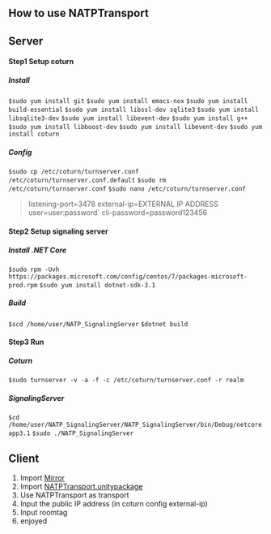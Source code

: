 How to use NATPTransport
-------------
## Server
#### Step1 Setup coturn
##### Install
`$sudo yum install git`
`$sudo yum install emacs-nox`
`$sudo yum install build-essential`
`$sudo yum install libssl-dev sqlite3`
`$sudo yum install libsqlite3-dev`
`$sudo yum install libevent-dev`
`$sudo yum install g++`
`$sudo yum install libboost-dev`
`$sudo yum install libevent-dev`
`$sudo yum install coturn`

##### Config
`$sudo cp /etc/coturn/turnserver.conf /etc/coturn/turnserver.conf.default`
`$sudo rm /etc/coturn/turnserver.conf`
`$sudo nano /etc/coturn/turnserver.conf`
>  listening-port=3478
external-ip=EXTERNAL IP ADDRESS
user=user:password`
cli-password=password123456

#### Step2 Setup signaling server
##### Install .NET Core
`$sudo rpm -Uvh https://packages.microsoft.com/config/centos/7/packages-microsoft-  prod.rpm`
`$sudo yum install dotnet-sdk-3.1`
##### Build 
`$scd /home/user/NATP_SignalingServer`
`$dotnet build`

#### Step3 Run
##### Coturn 
`$sudo turnserver -v -a -f -c /etc/coturn/turnserver.conf -r realm`
##### SignalingServer
`$cd /home/user/NATP_SignalingServer/NATP_SignalingServer/bin/Debug/netcoreapp3.1`
`$sudo ./NATP_SignalingServer`

## Client
1. Import [Mirror](https://github.com/vis2k/Mirror "Mirror")
2. Import [NATPTransport.unitypackage](https://github.com/cxz456999/NATP/tree/master/Release/Unity_Mirror_Transport "NATPTransport.unitypackage")
3. Use NATPTransport as transport
4. Input the public IP address (in coturn config external-ip)
5. Input roomtag
6. enjoyed